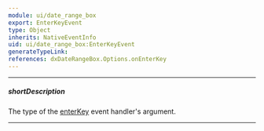 ```yaml
---
module: ui/date_range_box
export: EnterKeyEvent
type: Object
inherits: NativeEventInfo
uid: ui/date_range_box:EnterKeyEvent
generateTypeLink: 
references: dxDateRangeBox.Options.onEnterKey
---
```

---
##### shortDescription
The type of the [enterKey]({basewidgetpath}/Events/#enterKey) event handler's argument.

---
<!-- Description goes here -->